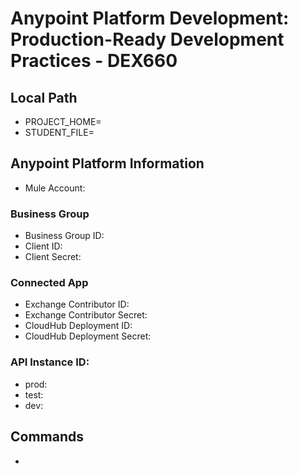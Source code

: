 # Anypoint Platform Development: Production-Ready Development Practices - DEX660

## Local Path
- PROJECT_HOME=
- STUDENT_FILE=

## Anypoint Platform Information
- Mule Account:

### Business Group
- Business Group ID: 
- Client ID: 
- Client Secret: 

### Connected App 
- Exchange Contributor ID: 
- Exchange Contributor Secret: 
- CloudHub Deployment ID: 
- CloudHub Deployment Secret: 

### API Instance ID:
- prod: 
- test:
- dev:

## Commands
-
